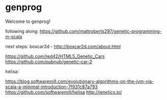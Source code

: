# genprog #

Welcome to genprog!

following along: https://github.com/mattroberts297/genetic-programming-in-scala

next steps: boxcar2d - http://boxcar2d.com/about.html

https://github.com/red42/HTML5_Genetic_Cars
https://github.com/pubnub/genetic-car-2


helisa: 

https://blog.softwaremill.com/evolutionary-algorithms-on-the-jvm-via-scala-a-minimal-introduction-7f931c87a793
https://github.com/softwaremill/helisa
http://jenetics.io/

